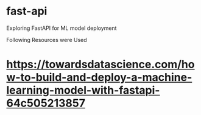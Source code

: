 # fast-api
Exploring FastAPI for ML model deployment

Following Resources were Used
# https://towardsdatascience.com/how-to-build-and-deploy-a-machine-learning-model-with-fastapi-64c505213857
